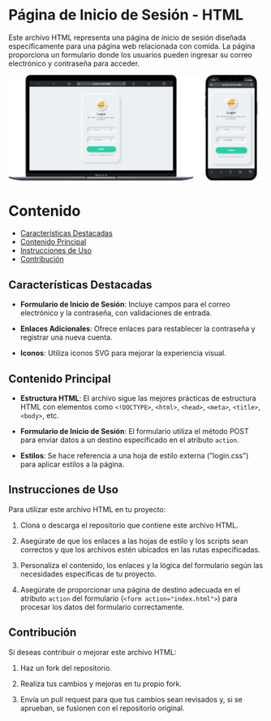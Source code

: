 # Página de Inicio de Sesión - HTML

Este archivo HTML representa una página de inicio de sesión diseñada específicamente para una página web relacionada con comida. La página proporciona un formulario donde los usuarios pueden ingresar su correo electrónico y contraseña para acceder.



<div align="center">
    <img src="./img/login-page.png" alt="Login en Dispositivo Móvil">
</div>

    
# Contenido

   - [Características Destacadas](#características-destacadas)
   - [Contenido Principal](#contenido-principal)
   - [Instrucciones de Uso](#instrucciones-de-uso)
   - [Contribución](#contribución)


## Características Destacadas

- **Formulario de Inicio de Sesión**: Incluye campos para el correo electrónico y la contraseña, con validaciones de entrada.

- **Enlaces Adicionales**: Ofrece enlaces para restablecer la contraseña y registrar una nueva cuenta.

- **Iconos**: Utiliza iconos SVG para mejorar la experiencia visual.

## Contenido Principal

- **Estructura HTML**: El archivo sigue las mejores prácticas de estructura HTML con elementos como `<!DOCTYPE>`, `<html>`, `<head>`, `<meta>`, `<title>`, `<body>`, etc.

- **Formulario de Inicio de Sesión**: El formulario utiliza el método POST para enviar datos a un destino especificado en el atributo `action`.

- **Estilos**: Se hace referencia a una hoja de estilo externa ("login.css") para aplicar estilos a la página.


## Instrucciones de Uso

Para utilizar este archivo HTML en tu proyecto:

1. Clona o descarga el repositorio que contiene este archivo HTML.

2. Asegúrate de que los enlaces a las hojas de estilo y los scripts sean correctos y que los archivos estén ubicados en las rutas especificadas.

3. Personaliza el contenido, los enlaces y la lógica del formulario según las necesidades específicas de tu proyecto.

4. Asegúrate de proporcionar una página de destino adecuada en el atributo `action` del formulario (`<form action="index.html">`) para procesar los datos del formulario correctamente.


## Contribución

Si deseas contribuir o mejorar este archivo HTML:

1. Haz un fork del repositorio.

2. Realiza tus cambios y mejoras en tu propio fork.

3. Envía un pull request para que tus cambios sean revisados y, si se aprueban, se fusionen con el repositorio original.
